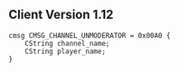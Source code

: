 ## Client Version 1.12

```rust,ignore
cmsg CMSG_CHANNEL_UNMODERATOR = 0x00A0 {
    CString channel_name;    
    CString player_name;    
}

```
